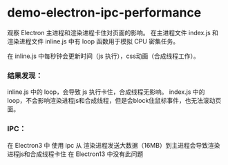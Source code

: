 # demo-electron-ipc-performance

观察 Electron 主进程和渲染进程卡住对页面的影响。
在主进程文件 index.js 和 渲染进程文件 inline.js 中有 loop 函数用于模拟 CPU 密集任务。

在 inline.js 中每秒钟会更新时间（js 执行），css动画（合成线程工作）。

### 结果发现：
inline.js 中的 loop，会导致 js 执行卡住，合成线程无影响。
index.js  中的 loop，不会影响渲染进程js和合成线程，但是会block住鼠标事件，也无法滚动页面。

### IPC：
在 Electron3 中 使用 ipc 从 渲染进程发送大数据（16MB）到主进程会导致渲染进程js和合成线程卡住
在 Electron13 中没有此问题
